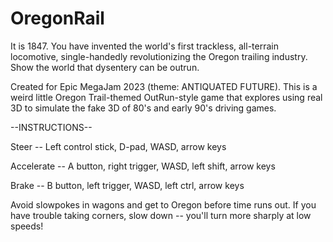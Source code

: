 # OregonRail
 It is 1847. You have invented the world's first trackless, all-terrain locomotive, single-handedly revolutionizing the Oregon trailing industry. Show the world that dysentery can be outrun.

Created for Epic MegaJam 2023 (theme: ANTIQUATED FUTURE). This is a weird little Oregon Trail-themed OutRun-style game that explores using real 3D to simulate the fake 3D of 80's and early 90's driving games.



--INSTRUCTIONS--

Steer -- Left control stick, D-pad, WASD, arrow keys

Accelerate -- A button, right trigger, WASD, left shift, arrow keys

Brake -- B button, left trigger, WASD, left ctrl, arrow keys

Avoid slowpokes in wagons and get to Oregon before time runs out. If you have trouble taking corners, slow down -- you'll turn more sharply at low speeds!
